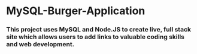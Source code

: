 # MySQL-Burger-Application

### This project uses MySQL and Node.JS to create live, full stack site which allows users to add links to valuable coding skills and web development.

